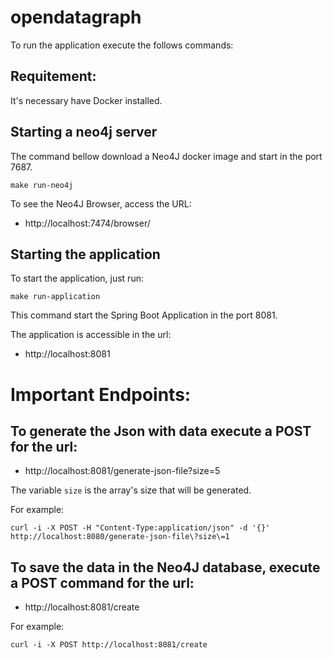 # opendatagraph

To run the application execute the follows commands:

## Requitement:
It's necessary have Docker installed.


## Starting a neo4j server

The command bellow download a Neo4J docker image and start in the port 7687.

```
make run-neo4j
```


To see the Neo4J Browser, access the URL:

* http://localhost:7474/browser/

## Starting the application

To start the application, just run:

```
make run-application
```

This command start the Spring Boot Application in the port 8081.

The application is accessible in the url:

* http://localhost:8081

# Important Endpoints:

## To generate the Json with data execute a POST for the url:

* http://localhost:8081/generate-json-file?size=5

The variable `size`  is the array's size that will be generated.

For example:

```
curl -i -X POST -H "Content-Type:application/json" -d '{}' http://localhost:8080/generate-json-file\?size\=1
```

## To save the data in the Neo4J database, execute a POST command for the url:

* http://localhost:8081/create

For example:

```
curl -i -X POST http://localhost:8081/create
```

 
